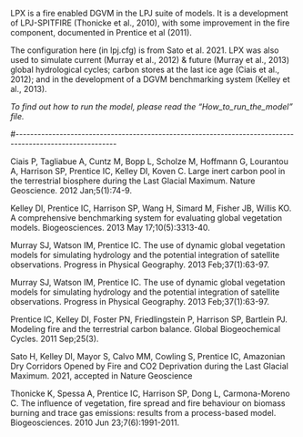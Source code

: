 LPX is a fire enabled  DGVM in the LPJ suite of models. It is a development of LPJ-SPITFIRE (Thonicke et al., 2010), with some improvement in the fire component, documented in Prentice et al (2011). 

The configuration here (in lpj.cfg) is from Sato et al. 2021. LPX  was also used to simulate current (Murray et al., 2012) & future  (Murray et al., 2013) global hydrological cycles; carbon stores at the last ice age (Ciais et al., 2012); and in the development of a DGVM benchmarking system (Kelley et al., 2013).

*To find out how to run the model, please read the “How_to_run_the_model” file.*

#---------------------------------------------------------------------------------------------------------

Ciais P, Tagliabue A, Cuntz M, Bopp L, Scholze M, Hoffmann G, Lourantou A, Harrison SP, Prentice IC, Kelley DI, Koven C. Large inert carbon pool in the terrestrial biosphere during the Last Glacial Maximum. Nature Geoscience. 2012 Jan;5(1):74-9.

Kelley DI, Prentice IC, Harrison SP, Wang H, Simard M, Fisher JB, Willis KO. A comprehensive benchmarking system for evaluating global vegetation models. Biogeosciences. 2013 May 17;10(5):3313-40.

Murray SJ, Watson IM, Prentice IC. The use of dynamic global vegetation models for simulating hydrology and the potential integration of satellite observations. Progress in Physical Geography. 2013 Feb;37(1):63-97.

Murray SJ, Watson IM, Prentice IC. The use of dynamic global vegetation models for simulating hydrology and the potential integration of satellite observations. Progress in Physical Geography. 2013 Feb;37(1):63-97.

Prentice IC, Kelley DI, Foster PN, Friedlingstein P, Harrison SP, Bartlein PJ. Modeling fire and the terrestrial carbon balance. Global Biogeochemical Cycles. 2011 Sep;25(3).
 
Sato H, Kelley DI, Mayor S, Calvo MM, Cowling S, Prentice IC, Amazonian Dry Corridors Opened by Fire and CO2 Deprivation during the Last Glacial Maximum. 2021, accepted in Nature Geoscience 

Thonicke K, Spessa A, Prentice IC, Harrison SP, Dong L, Carmona-Moreno C. The influence of vegetation, fire spread and fire behaviour on biomass burning and trace gas emissions: results from a process-based model. Biogeosciences. 2010 Jun 23;7(6):1991-2011.
